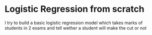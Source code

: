 # Logistic Regression from scratch
I try to build a basic logistic regression model which takes marks of students in 2 exams and tell wether a student will make the cut or not 
